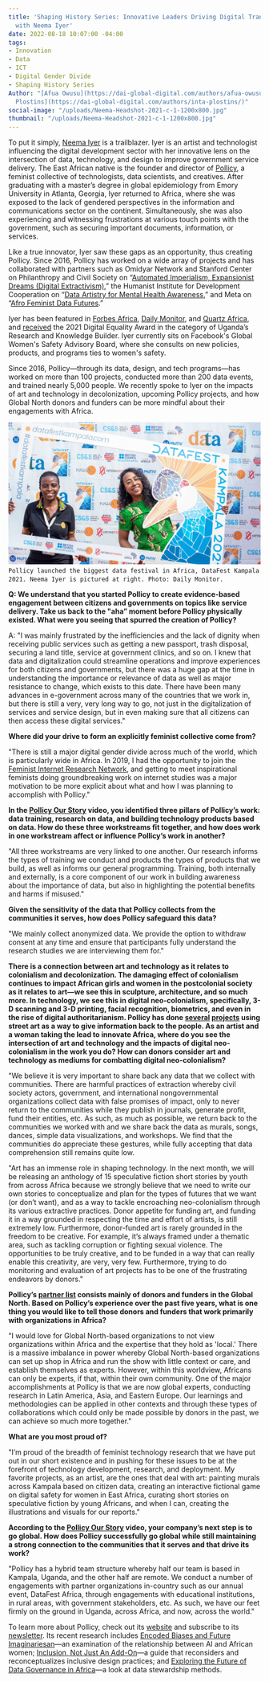 ```yaml
---
title: 'Shaping History Series: Innovative Leaders Driving Digital Transformation—Interview
  with Neema Iyer'
date: 2022-08-18 10:07:00 -04:00
tags:
- Innovation
- Data
- ICT
- Digital Gender Divide
- Shaping History Series
Author: "[Afua Owusu](https://dai-global-digital.com/authors/afua-owusu/) and [Inta
  Plostins](https://dai-global-digital.com/authors/inta-plostins/)"
social-image: "/uploads/Neema-Headshot-2021-c-1-1200x800.jpg"
thumbnail: "/uploads/Neema-Headshot-2021-c-1-1200x800.jpg"
---
```


To put it simply, [Neema Iyer](https://www.linkedin.com/in/ineema/) is a trailblazer. Iyer is an artist and technologist influencing the digital development sector with her innovative lens on the intersection of data, technology, and design to improve government service delivery. The East African native is the founder and director of [Pollicy](https://pollicy.org/), a feminist collective of technologists, data scientists, and creatives. After graduating with a master’s degree in global epidemiology from Emory University in Atlanta, Georgia, Iyer returned to Africa, where she was exposed to the lack of gendered perspectives in the information and communications sector on the continent. Simultaneously, she was also experiencing and witnessing frustrations at various touch points with the government, such as securing important documents, information, or services. 

<!--more-->

Like a true innovator, Iyer saw these gaps as an opportunity, thus creating Pollicy. Since 2016, Pollicy has worked on a wide array of projects and has collaborated with partners such as Omidyar Network and Stanford Center on Philanthropy and Civil Society on “[Automated Imperialism, Expansionist Dreams (Digital Extractivism)](https://pollicy.org/projects/automated-imperialism-expansionist-dreams-digital-extractivism/),” the Humanist Institute for Development Cooperation on “[Data Artistry for Mental Health Awareness](https://pollicy.org/projects/data-artistry-for-mental-health-awareness/),” and Meta on “[Afro Feminist Data Futures](https://pollicy.org/projects/afro-feminist-data-futures/).” 

Iyer has been featured in [Forbes Africa](https://www.forbesafrica.com/entrepreneurs/2021/06/18/driving-feminist-data-for-change/), [Daily Monitor](https://www.monitor.co.ug/uganda/magazines/full-woman/neema-iyer-blazing-a-trail-in-technology-and-data-3492776), and [Quartz Africa](https://qz.com/africa/2062305/meet-the-female-entrepreneurs-leading-innovation-in-africa/#14), and [received](https://pctechmag.com/2021/07/code-announces-winners-for-the-inaugural-digital-equality-awards/) the 2021 Digital Equality Award in the category of Uganda’s Research and Knowledge Builder. Iyer currently sits on Facebook's Global Women's Safety Advisory Board, where she consults on new policies, products, and programs ties to women's safety.

Since 2016, Pollicy—through its data, design, and tech programs—has worked on more than 100 projects, conducted more than 200 data events, and trained nearly 5,000 people. We recently spoke to Iyer on the impacts of art and technology in decolonization, upcoming Pollicy projects, and how Global North donors and funders can be more mindful about their engagements with Africa. 

![Neema-Daily-Monitor.jpg](/uploads/Neema-Daily-Monitor.jpg)`Pollicy launched the biggest data festival in Africa, DataFest Kampala 2021. Neema Iyer is pictured at right. Photo: Daily Monitor.`

**Q: We understand that you started Pollicy to create evidence-based engagement between citizens and governments on topics like service delivery. Take us back to the "aha” moment before Pollicy physically existed. What were you seeing that spurred the creation of Pollicy?**

A: "I was mainly frustrated by the inefficiencies and the lack of dignity when receiving public services such as getting a new passport, trash disposal, securing a land title, service at government clinics, and so on. I knew that data and digitalization could streamline operations and improve experiences for both citizens and governments, but there was a huge gap at the time in understanding the importance or relevance of data as well as major resistance to change, which exists to this date. There have been many advances in e-government across many of the countries that we work in, but there is still a very, very long way to go, not just in the digitalization of services and service design, but in even making sure that all citizens can then access these digital services."

**Where did your drive to form an explicitly feminist collective come from?** 

"There is still a major digital gender divide across much of the world, which is particularly wide in Africa. In 2019, I had the opportunity to join the [Feminist Internet Research Network](https://www.apc.org/en/project/firn-feminist-internet-research-network), and getting to meet inspirational feminists doing groundbreaking work on internet studies was a major motivation to be more explicit about what and how I was planning to accomplish with Pollicy."

**In the [Pollicy Our Story](https://www.youtube.com/watch?v=MBaBEAcgbp0&t=5s) video, you identified three pillars of Pollicy’s work: data training, research on data, and building technology products based on data. How do these three workstreams fit together, and how does work in one workstream affect or influence Pollicy’s work in another?**

"All three workstreams are very linked to one another. Our research informs the types of training we conduct and products the types of products that we build, as well as informs our general programming. Training, both internally and externally, is a core component of our work in building awareness about the importance of data, but also in highlighting the potential benefits and harms if misused."

**Given the sensitivity of the data that Pollicy collects from the communities it serves, how does Pollicy safeguard this data?**

"We mainly collect anonymized data. We provide the option to withdraw consent at any time and ensure that participants fully understand the research studies we are interviewing them for."

**There is a connection between art and technology as it relates to colonialism and decolonization. The damaging effect of colonialism continues to impact African girls and women in the postcolonial society as it relates to art—we see this in sculpture, architecture, and so much more. In technology, we see this in digital neo-colonialism, specifically, 3-D scanning and 3-D printing, facial recognition, biometrics, and even in the rise of digital authoritarianism. Pollicy has done [several](https://pollicy.org/projects/art-and-covid-misinformation-project/) [projects](https://pollicy.org/projects/createyourkampala/) using street art as a way to give information back to the people. As an artist and a woman taking the lead to innovate Africa, where do you see the intersection of art and technology and the impacts of digital neo-colonialism in the work you do? How can donors consider art and technology as mediums for combatting digital neo-colonialism?**

"We believe it is very important to share back any data that we collect with communities. There are harmful practices of extraction whereby civil society actors, government, and international nongovernmental organizations collect data with false promises of impact, only to never return to the communities while they publish in journals, generate profit, fund their entities, etc. As such, as much as possible, we return back to the communities we worked with and we share back the data as murals, songs, dances, simple data visualizations, and workshops. We find that the communities do appreciate these gestures, while fully accepting that data comprehension still remains quite low. 

"Art has an immense role in shaping technology. In the next month, we will be releasing an anthology of 15 speculative fiction short stories by youth from across Africa because we strongly believe that we need to write our own stories to conceptualize and plan for the types of futures that we want (or don’t want), and as a way to tackle encroaching neo-colonialism through its various extractive practices. Donor appetite for funding art, and funding it in a way grounded in respecting the time and effort of artists, is still extremely low. Furthermore, donor-funded art is rarely grounded in the freedom to be creative. For example, it’s always framed under a thematic area, such as tackling corruption or fighting sexual violence. The opportunities to be truly creative, and to be funded in a way that can really enable this creativity, are very, very few. Furthermore, trying to do monitoring and evaluation of art projects has to be one of the frustrating endeavors by donors."

**Pollicy’s [partner list](https://pollicy.org/about#partners_list_4) consists mainly of donors and funders in the Global North. Based on Pollicy’s experience over the past five years, what is one thing you would like to tell those donors and funders that work primarily with organizations in Africa?**

"I would love for Global North-based organizations to not view organizations within Africa and the expertise that they hold as 'local.' There is a massive imbalance in power whereby Global North-based organizations can set up shop in Africa and run the show with little context or care, and establish themselves as experts. However, within this worldview, Africans can only be experts, if that, within their own community. One of the major accomplishments at Pollicy is that we are now global experts, conducting research in Latin America, Asia, and Eastern Europe. Our learnings and methodologies can be applied in other contexts and through these types of collaborations which could only be made possible by donors in the past, we can achieve so much more together."

**What are you most proud of?**

"I’m proud of the breadth of feminist technology research that we have put out in our short existence and in pushing for these issues to be at the forefront of technology development, research, and deployment. My favorite projects, as an artist, are the ones that deal with art: painting murals across Kampala based on citizen data, creating an interactive fictional game on digital safety for women in East Africa, curating short stories on speculative fiction by young Africans, and when I can, creating the illustrations and visuals for our reports."

**According to the [Pollicy Our Story](https://www.youtube.com/watch?v=MBaBEAcgbp0&t=5s) video, your company’s next step is to go global. How does Pollicy successfully go global while still maintaining a strong connection to the communities that it serves and that drive its work?**

"Pollicy has a hybrid team structure whereby half our team is based in Kampala, Uganda, and the other half are remote. We conduct a number of engagements with partner organizations in-country such as our annual event, DataFest Africa, through engagements with educational institutions, in rural areas, with government stakeholders, etc. As such, we have our feet firmly on the ground in Uganda, across Africa, and now, across the world."

To learn more about Pollicy, check out its [website](https://pollicy.org/) and subscribe to its [newsletter](https://pollicy.us17.list-manage.com/subscribe/post?u=5036b2982f29f7269b0ed7775&id=871f3eddb8). Its recent research includes [Encoded Biases and Future Imaginariesan](https://pollicy.org/resource/encoded-biases-future-imaginaries/)—an examination of the relationship between AI and African women; [Inclusion, Not Just An Add-On](https://pollicy.org/resource/inclusion-not-just-an-add-on/)—a guide that reconsiders and reconceptualizes inclusive design practices; and [Exploring the Future of Data Governance in Africa](https://pollicy.org/resource/exploring-the-future-of-data-governance-in-africa/)—a look at data stewardship methods.